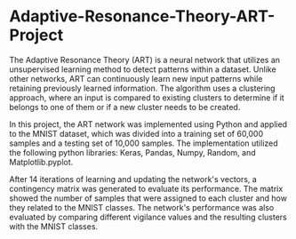 # Adaptive-Resonance-Theory-ART-Project

The Adaptive Resonance Theory (ART) is a neural network that utilizes an unsupervised learning method to detect patterns within a dataset. Unlike other networks, ART can continuously learn new input patterns while retaining previously learned information. The algorithm uses a clustering approach, where an input is compared to existing clusters to determine if it belongs to one of them or if a new cluster needs to be created.

In this project, the ART network was implemented using Python and applied to the MNIST dataset, which was divided into a training set of 60,000 samples and a testing set of 10,000 samples. The implementation utilized the following python libraries: Keras, Pandas, Numpy, Random, and Matplotlib.pyplot.

After 14 iterations of learning and updating the network's vectors, a contingency matrix was generated to evaluate its performance. The matrix showed the number of samples that were assigned to each cluster and how they related to the MNIST classes. The network's performance was also evaluated by comparing different vigilance values and the resulting clusters with the MNIST classes.
